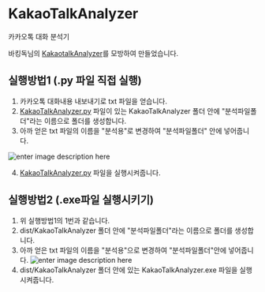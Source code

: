
# KakaoTalkAnalyzer
카카오톡 대화 분석기

바킹독님의 [KakaotalkAnalyzer](https://github.com/encrypted-def/KakaotalkAnalyzer )를 모방하여 만들었습니다.

## 실행방법1 (.py 파일 직접 실행)

1. 카카오톡 대화내용 내보내기로 txt 파일을 얻습니다.
2. [KakaoTalkAnalyzer.py](https://github.com/happybean4/KakaoTalkAnalyzer/blob/main/KakaoTalkAnalyzer.py "KakaoTalkAnalyzer.py") 파일이 있는 KakaoTalkAnalyzer 폴더 안에 "분석파일폴더"라는 이름으로 폴더를 생성합니다.
3. 아까 얻은 txt 파일의 이름을 "분석용"로 변경하여 "분석파일폴더" 안에 넣어줍니다.

 ![enter image description here](https://ifh.cc/g/Zyq5ka.gif)

4. [KakaoTalkAnalyzer.py](https://github.com/happybean4/KakaoTalkAnalyzer/blob/main/KakaoTalkAnalyzer.py "KakaoTalkAnalyzer.py") 파일을 실행시켜줍니다.
## 실행방법2 (.exe파일 실행시키기)
1. 위 실행방법1의 1번과 같습니다.
2. dist/KakaoTalkAnalyzer 폴더 안에 "분석파일폴더"라는 이름으로 폴더를 생성합니다.
3. 아까 얻은 txt 파일의 이름을 "분석용"으로 변경하여 "분석파일폴더"안에 넣어줍니다.
![enter image description here](https://ifh.cc/g/vRHbaG.gif)
4. dist/KakaoTalkAnalyzer 폴더 안에 있는 KakaoTalkAnalyzer.exe 파일을 실행시켜줍니다.
